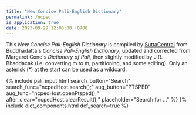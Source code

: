 ```yaml
---
title: "New Concise Pali-English Dictionary"
permalink: /ncped
is_application: true
date: 2023-09-29 12:00:00 +0700
---
```


This *New Concise Pali-English Dictionary* is compiled by [SuttaCentral](https://suttacentral.net) from Buddhadatta's *Concise Pali-English Dictionary*, updated and corrected from Margaret Cone's *Dictionary of Pali*, then slightly modified by J.R. Bhaddacak (i.e. converting ṁ to ṃ, partitioning, and some editing). Only an asterisk (\*) at the start can be used as a wildcard.

{% include pali_input.html search_button="Search" search_func="ncpedHost.search();" aug_button="PTSPED" aug_func="ncpedHost.openPtsped();" after_clear="ncpedHost.clearResult();" placeholder="Search for ..." %}
{% include dict_components.html def_search=true %}
<script src="/assets/js/ncpedhost.js"></script>
<script src="/assets/js/ncped.js"></script>
<script>
ncped.url = "/assets/ncped";
ncped.util = bcUtil;
ncpedHost.util = bcUtil;
ncpedHost.dict = ncped;
ncpedHost.paliInput = paliInput;
const urlQuery = ncpedHost.getUrlParams();
if ("query" in urlQuery) {
	ncpedHost.paliInput.setText(urlQuery.query);
	ncpedHost.search();
}
</script>

